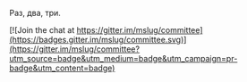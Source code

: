 Раз, два, три.


[![Join the chat at https://gitter.im/mslug/committee](https://badges.gitter.im/mslug/committee.svg)](https://gitter.im/mslug/committee?utm_source=badge&utm_medium=badge&utm_campaign=pr-badge&utm_content=badge)